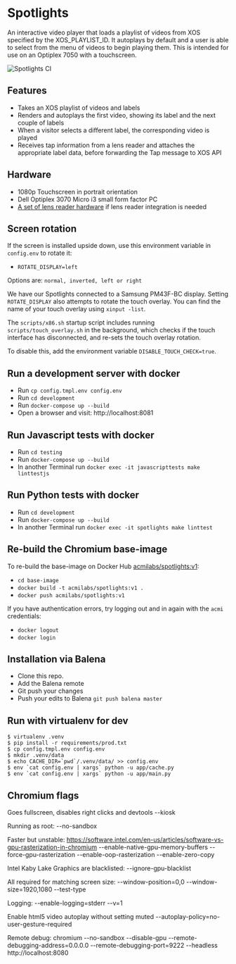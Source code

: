 Spotlights
==========

An interactive video player that loads a playlist of videos from XOS specified by the XOS_PLAYLIST_ID.
It autoplays by default and a user is able to select from the menu of videos to begin playing them.
This is intended for use on an Optiplex 7050 with a touchscreen.

![Spotlights CI](https://github.com/ACMILabs/spotlights/workflows/Spotlights%20CI/badge.svg)

## Features

* Takes an XOS playlist of videos and labels
* Renders and autoplays the first video, showing its label and the next couple of labels
* When a visitor selects a different label, the corresponding video is played
* Receives tap information from a lens reader and attaches the appropriate label data, before forwarding the Tap message to XOS API

## Hardware

* 1080p Touchscreen in portrait orientation
* Dell Optiplex 3070 Micro i3 small form factor PC
* [A set of lens reader hardware](https://github.com/ACMILabs/lens-reader) if lens reader integration is needed

## Screen rotation

If the screen is installed upside down, use this environment variable in `config.env` to rotate it:

* `ROTATE_DISPLAY=left`

Options are: `normal, inverted, left or right`

We have our Spotlights connected to a Samsung PM43F-BC display. Setting `ROTATE_DISPLAY` also attempts to rotate the touch overlay. You can find the name of your touch overlay using `xinput -list`.

The `scripts/x86.sh` startup script includes running `scripts/touch_overlay.sh` in the background, which checks if the touch interface has disconnected, and re-sets the touch overlay rotation.

To disable this, add the environment variable `DISABLE_TOUCH_CHECK=true`.

## Run a development server with docker

* Run `cp config.tmpl.env config.env`
* Run `cd development`
* Run `docker-compose up --build`
* Open a browser and visit: http://localhost:8081

## Run Javascript tests with docker

* Run `cd testing`
* Run `docker-compose up --build`
* In another Terminal run `docker exec -it javascripttests make linttestjs`

## Run Python tests with docker

* Run `cd development`
* Run `docker-compose up --build`
* In another Terminal run `docker exec -it spotlights make linttest`

## Re-build the Chromium base-image

To re-build the base-image on Docker Hub [acmilabs/spotlights:v1](https://hub.docker.com/r/acmilabs/spotlights/tags?name=v1):

* `cd base-image`
* `docker build -t acmilabs/spotlights:v1 .`
* `docker push acmilabs/spotlights:v1`

If you have authentication errors, try logging out and in again with the `acmi` credentials:

* `docker logout`
* `docker login`

## Installation via Balena

* Clone this repo.
* Add the Balena remote
* Git push your changes
* Push your edits to Balena `git push balena master`

## Run with virtualenv for dev

```
$ virtualenv .venv
$ pip install -r requirements/prod.txt
$ cp config.tmpl.env config.env
$ mkdir .venv/data
$ echo CACHE_DIR=`pwd`/.venv/data/ >> config.env
$ env `cat config.env | xargs` python -u app/cache.py
$ env `cat config.env | xargs` python -u app/main.py
```

## Chromium flags

Goes fullscreen, disables right clicks and devtools
 --kiosk

Running as root:
 --no-sandbox

Faster but unstable: https://software.intel.com/en-us/articles/software-vs-gpu-rasterization-in-chromium 
--enable-native-gpu-memory-buffers --force-gpu-rasterization --enable-oop-rasterization --enable-zero-copy

Intel Kaby Lake Graphics are blacklisted:
--ignore-gpu-blacklist

All required for matching screen size:
--window-position=0,0 --window-size=1920,1080 --test-type

Logging:
--enable-logging=stderr --v=1

Enable html5 video autoplay without setting muted
--autoplay-policy=no-user-gesture-required

Remote debug:
chromium --no-sandbox --disable-gpu --remote-debugging-address=0.0.0.0 --remote-debugging-port=9222 --headless http://localhost:8080
